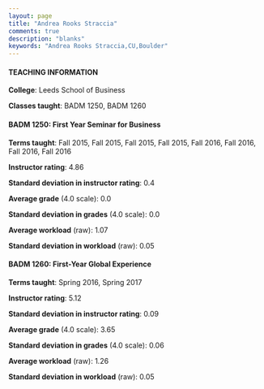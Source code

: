 ```yaml
---
layout: page
title: "Andrea Rooks Straccia" 
comments: true
description: "blanks"
keywords: "Andrea Rooks Straccia,CU,Boulder"
---
```

<head>
<script src="https://ajax.googleapis.com/ajax/libs/jquery/2.1.3/jquery.min.js"></script>
<script src="https://dl.dropboxusercontent.com/s/pc42nxpaw1ea4o9/highcharts.js?dl=0"></script>
<!-- <script src="../assets/js/highcharts.js"></script> -->
<style type="text/css">@font-face {
	font-family: "Bebas Neue";
	src: url(https://www.filehosting.org/file/details/544349/BebasNeue Regular.otf) format("opentype");
	}
	h1.Bebas { 
		font-family: "Bebas Neue", Verdana, Tahoma;
	}
</style>
</head>
	   
#### TEACHING INFORMATION

**College**: Leeds School of Business

**Classes taught**: BADM 1250, BADM 1260

#### BADM 1250: First Year Seminar for Business

**Terms taught**: Fall 2015, Fall 2015, Fall 2015, Fall 2015, Fall 2016, Fall 2016, Fall 2016, Fall 2016

**Instructor rating**: 4.86

**Standard deviation in instructor rating**: 0.4

**Average grade** (4.0 scale): 0.0

**Standard deviation in grades** (4.0 scale): 0.0

**Average workload** (raw): 1.07

**Standard deviation in workload** (raw): 0.05

#### BADM 1260: First-Year Global Experience

**Terms taught**: Spring 2016, Spring 2017

**Instructor rating**: 5.12

**Standard deviation in instructor rating**: 0.09

**Average grade** (4.0 scale): 3.65

**Standard deviation in grades** (4.0 scale): 0.06

**Average workload** (raw): 1.26

**Standard deviation in workload** (raw): 0.05

